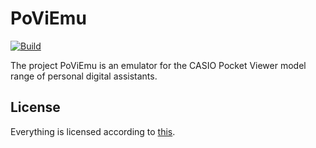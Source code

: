 # PoViEmu

[![Build](https://github.com/xafero/PoViEmu/actions/workflows/dotnet.yml/badge.svg)](https://github.com/xafero/PoViEmu/actions/workflows/dotnet.yml) 

The project PoViEmu is an emulator for the CASIO Pocket Viewer model range of personal digital assistants.

## License

Everything is licensed according to [this](./LICENSE).

